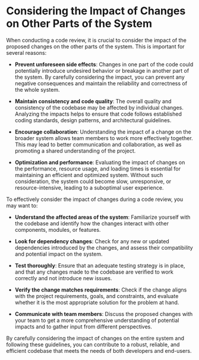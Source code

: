 # Considering the Impact of Changes on Other Parts of the System

When conducting a code review, it is crucial to consider the impact of the proposed changes on the other parts of the system. This is important for several reasons:

- **Prevent unforeseen side effects**: Changes in one part of the code could potentially introduce undesired behavior or breakage in another part of the system. By carefully considering the impact, you can prevent any negative consequences and maintain the reliability and correctness of the whole system.

- **Maintain consistency and code quality**: The overall quality and consistency of the codebase may be affected by individual changes. Analyzing the impacts helps to ensure that code follows established coding standards, design patterns, and architectural guidelines.

- **Encourage collaboration**: Understanding the impact of a change on the broader system allows team members to work more effectively together. This may lead to better communication and collaboration, as well as promoting a shared understanding of the project.

- **Optimization and performance**: Evaluating the impact of changes on the performance, resource usage, and loading times is essential for maintaining an efficient and optimized system. Without such consideration, the system could become slow, unresponsive, or resource-intensive, leading to a suboptimal user experience.

To effectively consider the impact of changes during a code review, you may want to:

- **Understand the affected areas of the system**: Familiarize yourself with the codebase and identify how the changes interact with other components, modules, or features.

- **Look for dependency changes**: Check for any new or updated dependencies introduced by the changes, and assess their compatibility and potential impact on the system.

- **Test thoroughly**: Ensure that an adequate testing strategy is in place, and that any changes made to the codebase are verified to work correctly and not introduce new issues.

- **Verify the change matches requirements**: Check if the change aligns with the project requirements, goals, and constraints, and evaluate whether it is the most appropriate solution for the problem at hand.

- **Communicate with team members**: Discuss the proposed changes with your team to get a more comprehensive understanding of potential impacts and to gather input from different perspectives.

By carefully considering the impact of changes on the entire system and following these guidelines, you can contribute to a robust, reliable, and efficient codebase that meets the needs of both developers and end-users.